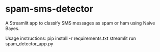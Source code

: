 # spam-sms-detector
A Streamlit app to classify SMS messages as spam or ham using Naive Bayes.

Usage instructions:
pip install -r requirements.txt
streamlit run spam_detector_app.py
